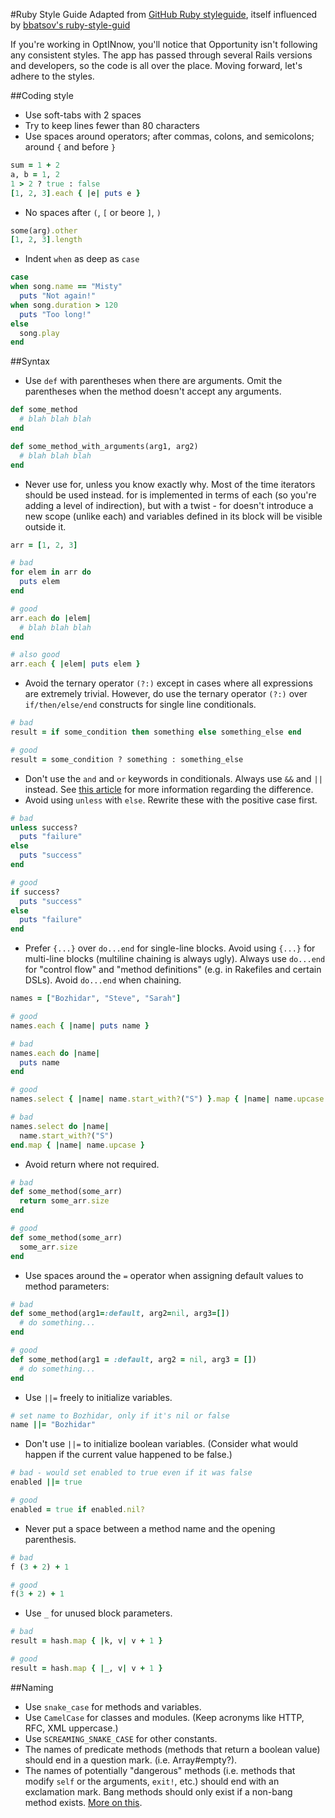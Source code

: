 #Ruby Style Guide
Adapted from [GitHub Ruby styleguide](https://github.com/styleguide/ruby), itself influenced by [bbatsov's ruby-style-guid](https://github.com/bbatsov/ruby-style-guide)

If you're working in OptINnow, you'll notice that Opportunity isn't following any consistent styles. The app has passed through several Rails versions and developers, so the code is all over the place. Moving forward, let's adhere to the styles.


##Coding style
- Use soft-tabs with 2 spaces
- Try to keep lines fewer than 80 characters
- Use spaces around operators; after commas, colons, and semicolons; around `{` and before `}`

```ruby
sum = 1 + 2
a, b = 1, 2
1 > 2 ? true : false
[1, 2, 3].each { |e| puts e }
```

- No spaces after `(`, `[` or beore `]`, `)`

```ruby
some(arg).other
[1, 2, 3].length
```

- Indent `when` as deep as `case`

```ruby
case
when song.name == "Misty"
  puts "Not again!"
when song.duration > 120
  puts "Too long!"
else
  song.play
end
```

##Syntax
- Use `def` with parentheses when there are arguments. Omit the parentheses when the method doesn't accept any arguments.

```ruby
def some_method
  # blah blah blah
end

def some_method_with_arguments(arg1, arg2)
  # blah blah blah
end
```

- Never use for, unless you know exactly why. Most of the time iterators should be used instead. for is implemented in terms of each (so you're adding a level of indirection), but with a twist - for doesn't introduce a new scope (unlike each) and variables defined in its block will be visible outside it.

```ruby
arr = [1, 2, 3]

# bad
for elem in arr do
  puts elem
end

# good
arr.each do |elem|
  # blah blah blah
end

# also good
arr.each { |elem| puts elem }
```

- Avoid the ternary operator `(?:)` except in cases where all expressions are extremely trivial. However, do use the ternary operator `(?:)` over `if/then/else/end` constructs for single line conditionals.
```ruby
# bad
result = if some_condition then something else something_else end

# good
result = some_condition ? something : something_else
```

- Don't use the `and` and `or` keywords in conditionals. Always use `&&` and `||` instead. See [this article](http://devblog.avdi.org/2010/08/02/using-and-and-or-in-ruby/) for more information regarding the difference.
- Avoid using `unless` with `else`. Rewrite these with the positive case first.

```ruby
# bad
unless success?
  puts "failure"
else
  puts "success"
end

# good
if success?
  puts "success"
else
  puts "failure"
end
```

- Prefer `{...}` over `do...end` for single-line blocks. Avoid using `{...}` for multi-line blocks (multiline chaining is always ugly). Always use `do...end` for "control flow" and "method definitions" (e.g. in Rakefiles and certain DSLs). Avoid `do...end` when chaining.
```ruby
names = ["Bozhidar", "Steve", "Sarah"]

# good
names.each { |name| puts name }

# bad
names.each do |name|
  puts name
end

# good
names.select { |name| name.start_with?("S") }.map { |name| name.upcase }

# bad
names.select do |name|
  name.start_with?("S")
end.map { |name| name.upcase }
```

- Avoid return where not required.
```ruby
# bad
def some_method(some_arr)
  return some_arr.size
end

# good
def some_method(some_arr)
  some_arr.size
end
```

- Use spaces around the `=` operator when assigning default values to method parameters:
```ruby
# bad
def some_method(arg1=:default, arg2=nil, arg3=[])
  # do something...
end

# good
def some_method(arg1 = :default, arg2 = nil, arg3 = [])
  # do something...
end
```

- Use `||=` freely to initialize variables.
```ruby
# set name to Bozhidar, only if it's nil or false
name ||= "Bozhidar"
```

- Don't use `||=` to initialize boolean variables. (Consider what would happen if the current value happened to be false.)
```ruby
# bad - would set enabled to true even if it was false
enabled ||= true

# good
enabled = true if enabled.nil?
```

- Never put a space between a method name and the opening parenthesis.
```ruby
# bad
f (3 + 2) + 1

# good
f(3 + 2) + 1
```

- Use `_` for unused block parameters.
```ruby
# bad
result = hash.map { |k, v| v + 1 }

# good
result = hash.map { |_, v| v + 1 }
```

##Naming

- Use `snake_case` for methods and variables.
- Use `CamelCase` for classes and modules. (Keep acronyms like HTTP, RFC, XML uppercase.)
- Use `SCREAMING_SNAKE_CASE` for other constants.
- The names of predicate methods (methods that return a boolean value) should end in a question mark. (i.e. Array#empty?).
- The names of potentially "dangerous" methods (i.e. methods that modify `self` or the arguments, `exit!`, etc.) should end with an exclamation mark. Bang methods should only exist if a non-bang method exists. [More on this](http://dablog.rubypal.com/2007/8/15/bang-methods-or-danger-will-rubyist).
